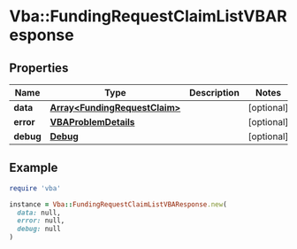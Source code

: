 # Vba::FundingRequestClaimListVBAResponse

## Properties

| Name | Type | Description | Notes |
| ---- | ---- | ----------- | ----- |
| **data** | [**Array&lt;FundingRequestClaim&gt;**](FundingRequestClaim.md) |  | [optional] |
| **error** | [**VBAProblemDetails**](VBAProblemDetails.md) |  | [optional] |
| **debug** | [**Debug**](Debug.md) |  | [optional] |

## Example

```ruby
require 'vba'

instance = Vba::FundingRequestClaimListVBAResponse.new(
  data: null,
  error: null,
  debug: null
)
```

